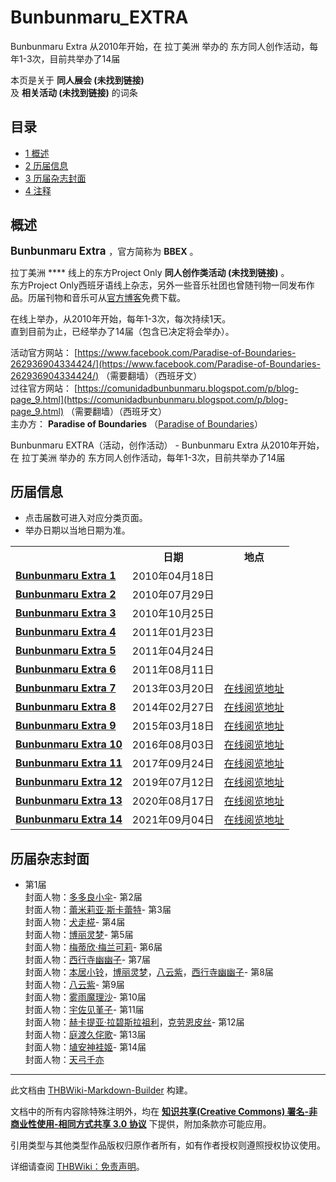 # Bunbunmaru_EXTRA

<!-- source html: G:\repos\THBWiki-Markdown-Builder\THBWikiMarkdown\Temp\main\9\95\ns0%3ABunbunmaru_EXTRA.html -->

Bunbunmaru Extra 从2010年开始，在 拉丁美洲 举办的  东方同人创作活动，每年1-3次，目前共举办了14届

本页是关于 **同人展会 (未找到链接)**   
及 **相关活动 (未找到链接)** 的词条
## 目录

- [1 概述](#概述)
- [2 历届信息](#历届信息)
- [3 历届杂志封面](#历届杂志封面)
- [4 注释](#注释)




## 概述
  
<big> **Bunbunmaru Extra** </big>，官方简称为 **BBEX** 。  
  
  
  
  
拉丁美洲 **** 线上的东方Project Only **同人创作类活动 (未找到链接)** 。  
东方Project Only西班牙语线上杂志，另外一些音乐社团也曾随刊物一同发布作品。历届刊物和音乐可从[官方博客](https://comunidadbunbunmaru.blogspot.com/p/blog-page_9.html)免费下载。  
  
在线上举办，从2010年开始，每年1-3次，每次持续1天。  
直到目前为止，已经举办了14届（包含已决定将会举办）。  
  
  
  
  
活动官方网站： [https://www.facebook.com/Paradise-of-Boundaries-262936904334424/](https://www.facebook.com/Paradise-of-Boundaries-262936904334424/) （需要翻墙）（西班牙文）  
过往官方网站： [https://comunidadbunbunmaru.blogspot.com/p/blog-page_9.html](https://comunidadbunbunmaru.blogspot.com/p/blog-page_9.html) （需要翻墙）（西班牙文）  
主办方： **Paradise of Boundaries** （[Paradise of Boundaries](./Paradise_of_Boundaries.md)）  
  
Bunbunmaru EXTRA（活动，创作活动） - Bunbunmaru Extra 从2010年开始，在 拉丁美洲 举办的  东方同人创作活动，每年1-3次，目前共举办了14届
## 历届信息
- 点击届数可进入对应分类页面。
- 举办日期以当地日期为准。


<table>
<tbody><tr><th> </th><th>日期</th><th>地点</th></tr>
<tr><td id="1"><b><a href="/展会作品列表?e=Bunbunmaru+EXTRA%231">Bunbunmaru Extra 1</a></b></td><td id="ev-1">2010年04月18日</td><td></td></tr>
<tr><td id="2"><b><a href="/展会作品列表?e=Bunbunmaru+EXTRA%232">Bunbunmaru Extra 2</a></b></td><td id="ev-2">2010年07月29日</td><td></td></tr>
<tr><td id="3"><b><a href="/展会作品列表?e=Bunbunmaru+EXTRA%233">Bunbunmaru Extra 3</a></b></td><td id="ev-3">2010年10月25日</td><td></td></tr>
<tr><td id="4"><b><a href="/展会作品列表?e=Bunbunmaru+EXTRA%234">Bunbunmaru Extra 4</a></b></td><td id="ev-4">2011年01月23日</td><td></td></tr>
<tr><td id="5"><b><a href="/展会作品列表?e=Bunbunmaru+EXTRA%235">Bunbunmaru Extra 5</a></b></td><td id="ev-5">2011年04月24日</td><td></td></tr>
<tr><td id="6"><b><a href="/展会作品列表?e=Bunbunmaru+EXTRA%236">Bunbunmaru Extra 6</a></b></td><td id="ev-6">2011年08月11日</td><td></td></tr>
<tr><td id="7"><b><a href="/展会作品列表?e=Bunbunmaru+EXTRA%237">Bunbunmaru Extra 7</a></b></td><td id="ev-7">2013年03月20日</td><td><a rel="nofollow" class="external text" href="https://issuu.com/akaiarashi/docs/bbex07">在线阅览地址</a></td></tr>
<tr><td id="8"><b><a href="/展会作品列表?e=Bunbunmaru+EXTRA%238">Bunbunmaru Extra 8</a></b></td><td id="ev-8">2014年02月27日</td><td><a rel="nofollow" class="external text" href="http://issuu.com/akaiarashi/docs/_bbex__no8">在线阅览地址</a></td></tr>
<tr><td id="9"><b><a href="/展会作品列表?e=Bunbunmaru+EXTRA%239">Bunbunmaru Extra 9</a></b></td><td id="ev-9">2015年03月18日</td><td><a rel="nofollow" class="external text" href="https://issuu.com/blanckomeiji/docs/_bbex__n___9">在线阅览地址</a></td></tr>
<tr><td id="10"><b><a href="/展会作品列表?e=Bunbunmaru+EXTRA%2310">Bunbunmaru Extra 10</a></b></td><td id="ev-10">2016年08月03日</td><td><a rel="nofollow" class="external text" href="https://issuu.com/blanckomeiji/docs/bbex_10">在线阅览地址</a></td></tr>
<tr><td id="11"><b><a href="/展会作品列表?e=Bunbunmaru+EXTRA%2311">Bunbunmaru Extra 11</a></b></td><td id="ev-11">2017年09月24日</td><td><a rel="nofollow" class="external text" href="https://issuu.com/blanckomeiji/docs/bbex11">在线阅览地址</a></td></tr>
<tr><td id="12"><b><a href="/展会作品列表?e=Bunbunmaru+EXTRA%2312">Bunbunmaru Extra 12</a></b></td><td id="ev-12">2019年07月12日</td><td><a rel="nofollow" class="external text" href="https://issuu.com/thetalkingsheep/docs/bbex12">在线阅览地址</a></td></tr>
<tr><td id="13"><b><a href="/展会作品列表?e=Bunbunmaru+EXTRA%2313">Bunbunmaru Extra 13</a></b></td><td id="ev-13">2020年08月17日</td><td><a rel="nofollow" class="external text" href="https://issuu.com/paradiseofboundaries/docs/bunbunmaru_extra_edici_n_no._133dfui">在线阅览地址</a></td></tr>
<tr><td id="14"><b><a href="/展会作品列表?e=Bunbunmaru+EXTRA%2314">Bunbunmaru Extra 14</a></b></td><td id="ev-14">2021年09月04日</td><td><a rel="nofollow" class="external text" href="https://issuu.com/paradiseofboundaries/docs/bunbunmaru_extra_14">在线阅览地址</a></td></tr>
</tbody></table>


## 历届杂志封面
- [](./文件-BBEX1宣传图1.png.md)第1届  
封面人物：[多多良小伞](./多多良小伞.md)- [](./文件-BBEX2宣传图1.png.md)第2届  
封面人物：[蕾米莉亚·斯卡蕾特](./蕾米莉亚·斯卡蕾特.md)- [](./文件-BBEX3宣传图1.png.md)第3届  
封面人物：[犬走椛](./犬走椛.md)- [](./文件-BBEX4宣传图1.png.md)第4届  
封面人物：[博丽灵梦](./博丽灵梦.md)- [](./文件-BBEX5宣传图1.png.md)第5届  
封面人物：[梅蒂欣·梅兰可莉](./梅蒂欣·梅兰可莉.md)- [](./文件-BBEX6宣传图1.png.md)第6届  
封面人物：[西行寺幽幽子](./西行寺幽幽子.md)- [](./文件-BBEX7宣传图1.png.md)第7届  
封面人物：[本居小铃](./本居小铃.md)，[博丽灵梦](./博丽灵梦.md)，[八云紫](./八云紫.md)，[西行寺幽幽子](./西行寺幽幽子.md)- [](./文件-BBEX8宣传图1.png.md)第8届  
封面人物：[八云紫](./八云紫.md)- [](./文件-BBEX9宣传图1.png.md)第9届  
封面人物：[雾雨魔理沙](./雾雨魔理沙.md)- [](./文件-BBEX10宣传图1.png.md)第10届  
封面人物：[宇佐见堇子](./宇佐见堇子.md)- [](./文件-BBEX11宣传图1.png.md)第11届  
封面人物：[赫卡提亚·拉碧斯拉祖利](./赫卡提亚·拉碧斯拉祖利.md)，[克劳恩皮丝](./克劳恩皮丝.md)- [](./文件-BBEX12宣传图1.jpg.md)第12届  
封面人物：[庭渡久侘歌](./庭渡久侘歌.md)- [](./文件-BBEX13宣传图1.png.md)第13届  
封面人物：[埴安神袿姬](./埴安神袿姬.md)- [](./文件-BBEX14宣传图1.png.md)第14届  
封面人物：[天弓千亦](./天弓千亦.md)


  
  

  

  
  






---

此文档由 [THBWiki-Markdown-Builder](https://github.com/Delsin-Yu/THBWiki-Markdown-Builder) 构建。

文档中的所有内容除特殊注明外，均在 [**知识共享(Creative Commons) 署名-非商业性使用-相同方式共享 3.0 协议**](https://creativecommons.org/licenses/by-sa/3.0/deed.zh-hans) 下提供，附加条款亦可能应用。

引用类型与其他类型作品版权归原作者所有，如有作者授权则遵照授权协议使用。

详细请查阅 [THBWiki：免责声明](https://thbwiki.cc/THBWiki:%E5%85%8D%E8%B4%A3%E5%A3%B0%E6%98%8E)。

